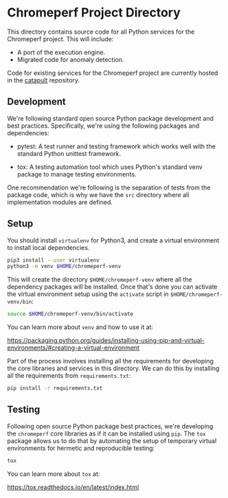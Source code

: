 # Chromeperf Project Directory

This directory contains source code for all Python services for the
Chromeperf project. This will include:

- A port of the execution engine.
- Migrated code for anomaly detection.

Code for existing services for the Chromeperf project are currently hosted in
the
[catapult](https://source.chromium.org/chromium/chromium/src/+/master:third_party/catapult/)
repository.

## Development

We're following standard open source Python package development and best
practices. Specifically, we're using the following packages and dependencies:

- pytest: A test runner and testing framework which works well with the
standard Python unittest framework.

- tox: A testing automation tool which uses Python's standard venv package to
manage testing environments.

One recommendation we're following is the separation of tests from the
package code, which is why we have the `src` directory where all
implementation modules are defined.

## Setup

You should install `virtualenv` for Python3, and create a virtual environment
to install local dependencies.

```bash
pip3 install --user virtualenv
python3 -m venv $HOME/chromeperf-venv
```

This will create the directory `$HOME/chromeperf-venv` where all the
dependency packages will be installed. Once that's done you can activate the
virtual environment setup using the `activate` script in
`$HOME/chromeperf-venv/bin`:

```bash
source $HOME/chromeperf-venv/bin/activate
```

You can learn more about `venv` and how to use it at:

https://packaging.python.org/guides/installing-using-pip-and-virtual-environments/#creating-a-virtual-environment

Part of the process involves installing all the requirements for developing
the core libraries and services in this directory. We can do this by
installing all the requirements from `requirements.txt`:

```bash
pip install -r requirements.txt
```

## Testing

Following open source Python package best practices, we're developing the
`chromeperf` core libraries as if it can be installed using `pip`. The `tox`
package allows us to do that by automating the setup of temporary virtual
environments for hermetic and reproducible testing:

```bash
tox
```

You can learn more about `tox` at:

https://tox.readthedocs.io/en/latest/index.html
